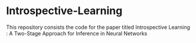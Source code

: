 # Introspective-Learning
This repository consists the code for the paper titled Introspective Learning : A Two-Stage Approach for Inference in Neural Networks
